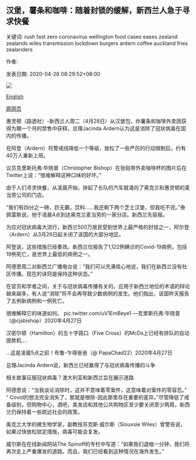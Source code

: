 ## 汉堡，薯条和咖啡：随着封锁的缓解，新西兰人急于寻求快餐

关键词: rush fast zero coronavirus wellington food cases eases zealand zealands wiles transmission lockdown burgers ardern coffee auckland fries zealanders

作者: 

发表日期: 2020-04-28 08:29:52+08:00

![](https://www.straitstimes.com/sites/default/files/styles/x_large/public/articles/2020/04/28/nz_mcd_280441.jpg?itok=IusdWv4C)

[English](Burgers%2C%20fries%20and%20coffee%3A%20New%20Zealanders%20rush%20for%20fast%20food%20as%20lockdown%20eases.md)

[原网页](https://www.straitstimes.com/asia/australianz/burgers-fries-and-coffee-new-zealanders-rush-for-fast-food-as-lockdown-eases)

惠灵顿（路透社）-新西兰人周二（4月28日）从汉堡包，炸薯条和咖啡外卖团获得为期一个月的禁售中获释，总理Jacinda Ardern认为这是消除了冠状病毒在国内的传播。

在阿登（Ardern）将警戒线降低一个等级，放松了一些严厉的行动限制后，约有40万人重新上班。

议员克里斯托弗·毕晓普（Christopher Bishop）在张贴带外卖咖啡杯的图片后在Twitter上说：“很难解释这种口味的好坏。”

由于人们寻求快餐，从凌晨开始，排起了长队的汽车就涌向了奥克兰和惠灵顿的麦当劳公司的门店。

“我们有四分之一磅，巨无霸，饮料……我还剩下两个芝士汉堡，但我吃不完。”泰佩雷斯说，他于凌晨4点到达奥克兰麦当劳的一家分店。新西兰先驱报。

为应对冠状病毒大流行，新西兰500万居民受到世界上最严格的封锁之一，阿尔登（Ardern）从3月26日起关闭了该国的大部分地区。

阿登说，这些措施已经奏效。新西兰仅报告了1,122例确诊的Covid-19病例，包括19例死亡，是世界上最低的病例之一。

阿德恩周二对新西兰广播电台说：“我们可以充满信心地说，我们在新西兰没有社区传播。现在的诀窍是保持这种状态。”

在官员和学者之间，关于与冠状病毒传播有关的，应用于新西兰地位的术语的辩论越来越多，有人说“消除”将不会再导致少数病例的发生。他们指出，该国昨天报告了五例新病例和一例死亡。

很难解释它的味道如何。 pic.twitter.com/uV1EmBeye1 —克里斯托弗·毕晓普（@cjsbishop）2020年4月27日

汉密尔顿（Hamilton）的五十字路口（Five Cross）的McDs上已经有排队的自动提款机....



...这是凌晨5点之前！布鲁-乍得爸爸（@ PapaChad22）2020年4月27日

总理Jacinda Ardern说，新西兰已经赢得了与冠状病毒传播的斗争

相关故事征服冠状病毒？澳大利亚和新西兰旨在展示道路

阿德恩说：“当我谈论消除时，这并不意味着零案件，这意味着对案件的零容忍。” “ Covid的想法完全消失了，那就是根除-因此那里存在重要的差异。”尽管降低了戒备级别，但购物中心，酒吧，美发店和其他公共购物区至少要关闭至少两周，新西兰仍保持着一些疏远社会的政策。

奥克兰大学的微生物学家，副教授苏克斯·威尔斯（Siouxsie Wiles）曾警告说，如果过快放松锁定措施，病毒可能会复发。

威尔斯在在线新闻网站The Spinoff的专栏中写道：“如果我们退缩一分钟，我们将再次走上严重爆发的道路。而且，我们已经看到这种情况在海外发生。”